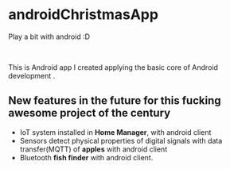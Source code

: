 # androidChristmasApp
<p>Play a bit with android :D</p>
<br><p>This is Android app I created applying the basic core of Android development .</p>


## New features in the future for this fucking awesome project of the century
+ IoT system installed in **Home Manager**, with android client 
+ Sensors detect physical properties of digital signals with data transfer(MQTT) of **apples** with android client 
+ Bluetooth **fish finder** with android client.

